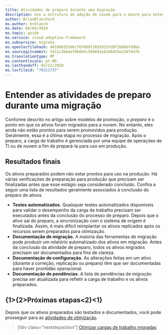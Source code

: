 ```yaml
---
title: Atividades de preparo durante uma migração
description: Use a estrutura de adoção de nuvem para o Azure para entender as atividades de preparo e os resultados associados necessários durante uma migração.
author: BrianBlanchard
ms.author: brblanch
ms.date: 04/04/2019
ms.topic: guide
ms.service: cloud-adoption-framework
ms.subservice: migrate
ms.openlocfilehash: 491080353d6cf67009720359257d9f1b8bbfdd6d
ms.sourcegitcommit: 5411c3b64af966b5c56669a182d6425e226fd4f6
ms.translationtype: MT
ms.contentlocale: pt-BR
ms.lasthandoff: 03/13/2020
ms.locfileid: "79311737"
---
```

# <a name="understand-staging-activities-during-a-migration"></a>Entender as atividades de preparo durante uma migração

Conforme descrito no artigo sobre modelos de promoção, o *preparo* é o ponto em que os ativos foram migrados para a nuvem. No entanto, eles ainda não estão prontos para serem promovidos para produção. Geralmente, essa é a última etapa no processo de migração. Após o preparo, a carga de trabalho é gerenciada por uma equipe de operações de TI ou de nuvem a fim de prepará-la para uso em produção.

## <a name="deliverables"></a>Resultados finais

Os ativos preparados podem não estar prontos para uso na produção. Há várias verificações de preparação para produção que precisam ser finalizadas antes que esse estágio seja considerado concluído. Confira a seguir uma lista de resultados geralmente associados à conclusão do preparo de ativos.

- **Testes automatizados.** Quaisquer testes automatizados disponíveis para validar o desempenho da carga de trabalho precisam ser executados antes da conclusão do processo de preparo. Depois que o ativo sai do preparo, a sincronização com o sistema de origem é finalizada. Assim, é mais difícil reimplantar os ativos replicados após os recursos serem preparados para otimização.
- **Documentação de migração.** A maioria das ferramentas de migração pode produzir um relatório automatizado dos ativos em migração. Antes da conclusão da atividade de preparo, todos os ativos migrados precisam ser documentados para fins de clareza.
- **Documentação de configuração.** As alterações feitas em um ativo (durante a correção, replicação ou preparo) têm que ser documentadas para haver prontidão operacional.
- **Documentação de pendências.** A lista de pendências de migração precisa ser atualizada para refletir a carga de trabalho e os ativos preparados.

## <a name="next-steps"></a>{1&gt;{2&gt;Próximas etapas&lt;2}&lt;1}

Depois que os ativos preparados são testados e documentados, você pode prosseguir para as [atividades de otimização](../optimize/index.md).

> [!div class="nextstepaction"]
> [Otimizar cargas de trabalho migradas](../optimize/index.md)
